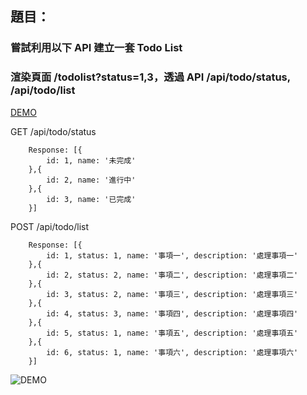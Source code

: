## 題目：

### 嘗試利用以下 API 建立一套 Todo List

### 渲染頁面 /todolist?status=1,3，透過 API /api/todo/status, /api/todo/list

[DEMO](https://cyan92128505.github.io/TodoList/?status=1,3)

GET /api/todo/status

```
    Response: [{
        id: 1, name: '未完成'
    },{
        id: 2, name: '進行中'
    },{
        id: 3, name: '已完成'
    }]
```

POST /api/todo/list

```
    Response: [{
        id: 1, status: 1, name: '事項一', description: '處理事項一'
    },{
        id: 2, status: 2, name: '事項二', description: '處理事項二'
    },{
        id: 3, status: 2, name: '事項三', description: '處理事項三'
    },{
        id: 4, status: 3, name: '事項四', description: '處理事項四'
    },{
        id: 5, status: 1, name: '事項五', description: '處理事項五'
    },{
        id: 6, status: 1, name: '事項六', description: '處理事項六'
    }]
```

![DEMO](https://cyan92128505.github.io/TodoList/demo.png 'DEMO')
